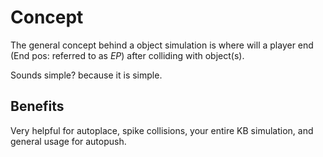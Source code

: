 # Concept

The general concept behind a object simulation is where will a player end (End pos: referred to as *EP*) after colliding with object(s).

Sounds simple? because it is simple.

## Benefits

Very helpful for autoplace, spike collisions, your entire KB simulation, and general usage for autopush.
